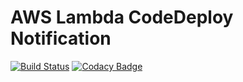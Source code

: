 # AWS Lambda CodeDeploy Notification

[![Build Status](https://travis-ci.org/onigra/aws-lambda-codedeploy-notification.svg?branch=master)](https://travis-ci.org/onigra/aws-lambda-codedeploy-notification)
[![Codacy Badge](https://api.codacy.com/project/badge/Grade/2ce9f149a4e04406ab6ec6722900b468)](https://www.codacy.com/app/onigra/aws-lambda-codedeploy-notification?utm_source=github.com&utm_medium=referral&utm_content=onigra/aws-lambda-codedeploy-notification&utm_campaign=Badge_Grade)
